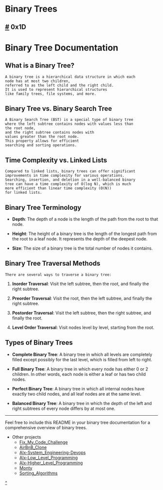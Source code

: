 # Binary Trees
[#](https://github.com/TheeKingZa/Portfolio/blob/master/README.md) 0x1D
---

# Binary Tree Documentation

## What is a Binary Tree?

    A binary tree is a hierarchical data structure in which each
    node has at most two children,
    referred to as the left child and the right child.
    It is used to represent hierarchical structures
    like family trees, file systems, and more.

## Binary Tree vs. Binary Search Tree

    A Binary Search Tree (BST) is a special type of binary tree
    where the left subtree contains nodes with values less than
    the root node,
    and the right subtree contains nodes with
    values greater than the root node.
    This property allows for efficient
    searching and sorting operations.

## Time Complexity vs. Linked Lists

    Compared to linked lists, binary trees can offer significant
    improvements in time complexity for various operations.
    Searching, insertion, and deletion in a well-balanced binary
    tree can have a time complexity of O(log N), which is much
    more efficient than linear time complexity (O(N))
    for linked lists.

## Binary Tree Terminology

- **Depth**: The depth of a node is the length of the path from the root to that node.

- **Height**: The height of a binary tree is the length of the longest path from the root to a leaf node. It represents the depth of the deepest node.

- **Size**: The size of a binary tree is the total number of nodes it contains.

## Binary Tree Traversal Methods

    There are several ways to traverse a binary tree:

1. **Inorder Traversal**:
    Visit the left subtree,
    then the root,
    and finally the right subtree.

2. **Preorder Traversal**:
    Visit the root,
    then the left subtree,
    and finally the right subtree.

3. **Postorder Traversal**:
    Visit the left subtree,
    then the right subtree,
    and finally the root.

4. **Level Order Traversal**:
    Visit nodes level by level,
    starting from the root.

## Types of Binary Trees

- **Complete Binary Tree**: A binary tree in which all levels are completely filled except possibly for the last level, which is filled from left to right.
- **Full Binary Tree**: A binary tree in which every node has either 0 or 2 children. In other words, each node is either a leaf or has two child nodes.

- **Perfect Binary Tree**: A binary tree in which all internal nodes have exactly two child nodes, and all leaf nodes are at the same level.

- **Balanced Binary Tree**: A binary tree in which the depth of the left and right subtrees of every node differs by at most one.

---
Feel free to include this README in your binary tree documentation for a comprehensive overview of binary trees.

* Other projects
     * [Fix_My_Code_Challenge](https://github.com/TheeKingZa/fix_my_code_challenge/tree/master/README.md)
     * [AirBnB_Clone](https://github.com/TheeKingZa/airbnb_clone/tree/master/README.md)
     * [Alx-System_Engineering-Devops](https://github.com/TheeKingZA/alx-system_engineering-devops/tree/master/README.md)
     * [Alx-Low_Level_Programming](https://github.com/TheeKingZa/alx-low_level_programming/tree/master/README.md)
     * [Alx-Higher_Level_Programming](https://github.com/TheeKingZa/alx-higher_level_programming/tree/master/README.md)
     * [Monty](https://github.com/TheeKingZa/monty/tree/master/README.md)
     * [Sorting_Algorithms](https://github.com/TheeKingZa/sorting_algorithms/tree/master/README.md)


[^](binary-trees)

